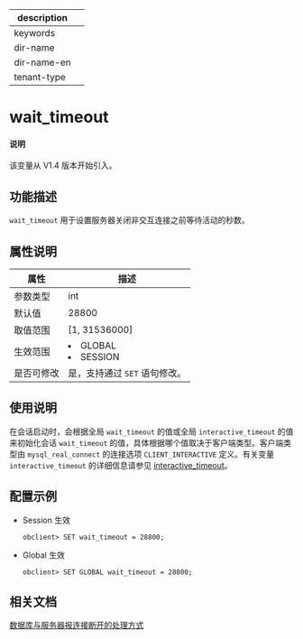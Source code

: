 |description||
|---|---|
|keywords||
|dir-name||
|dir-name-en||
|tenant-type||

# wait_timeout

<main id="notice" type='explain'>
  <h4>说明</h4>
  <p>该变量从 V1.4 版本开始引入。</p>
</main>

## 功能描述

`wait_timeout` 用于设置服务器关闭非交互连接之前等待活动的秒数。

## 属性说明

| **属性** |                                                   **描述**                                                   |
|--------|------------------------------------------------------------------------------------------------------------|
| 参数类型   | int                     |
| 默认值    | 28800                   |
| 取值范围   | [1, 31536000]         |
| 生效范围   | <li> GLOBAL   <li> SESSION    |
| 是否可修改  | 是，支持通过 `SET` 语句修改。|

## 使用说明

在会话启动时，会根据全局 `wait_timeout` 的值或全局 `interactive_timeout` 的值来初始化会话 `wait_timeout` 的值，具体根据哪个值取决于客户端类型。客户端类型由 `mysql_real_connect` 的连接选项 `CLIENT_INTERACTIVE` 定义。有关变量 `interactive_timeout` 的详细信息请参见 [interactive_timeout](../300.global-system-variable/3300.interactive_timeout-global.md)。

## 配置示例

* Session 生效

  ```shell
  obclient> SET wait_timeout = 28800;
  ```

* Global 生效

  ```shell
  obclient> SET GLOBAL wait_timeout = 28800;
  ```

## 相关文档

[数据库与服务器报连接断开的处理方式](../../../../300.develop/100.application-development-of-mysql-mode/700.application-error-handling-specification-and-common-error-solutions/200.common-errors-and-solutions-of-mysql-mode/100.connection-lost-with-error-code-2013-of-mysql-mode.md)